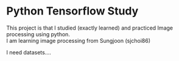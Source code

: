 # Python Tensorflow Study

This project is that I studied (exactly learned) and practiced Image processing using python. <br>
I am learning image processing from Sungjoon (sjchoi86) <br>

I need datasets....
